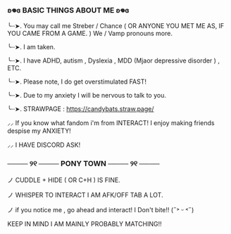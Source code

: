 ### ʚ𖦹ɞ BASIC THINGS ABOUT ME ʚ𖦹ɞ

╰┈➤. You may call me Streber / Chance ( OR ANYONE YOU MET ME AS, IF YOU CAME FROM A GAME. )
We / Vamp pronouns more.

╰┈➤. I am taken. 

╰┈➤. I have ADHD, autism , Dyslexia , MDD (Mjaor depressive disorder ) , ETC.

╰┈➤. Please note, I do get overstimulated FAST! 

╰┈➤. Due to my anxiety I will be nervous to talk to you.

╰┈➤. STRAWPAGE : https://candybats.straw.page/

⸝⸝ If you know what fandom i'm from INTERACT! I enjoy making friends despise my ANXIETY! 

⸝⸝ I HAVE DISCORD ASK!

### ──── ୨୧ ──── PONY TOWN ──── ୨୧ ──── 

ノ CUDDLE + HIDE ( OR C+H ) IS FINE.

ノ WHISPER TO INTERACT I AM AFK/OFF TAB A LOT.

ノ if you notice me , go ahead and interact! I Don't bite!! (˶˃ ᵕ ˂˶)

KEEP IN MIND I AM MAINLY PROBABLY MATCHING!!

